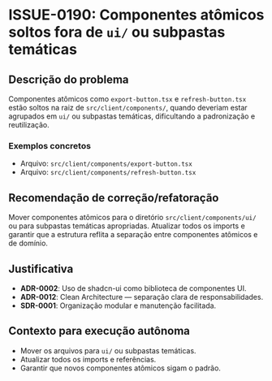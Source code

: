 # ISSUE-0190: Componentes atômicos soltos fora de `ui/` ou subpastas temáticas

## Descrição do problema
Componentes atômicos como `export-button.tsx` e `refresh-button.tsx` estão soltos na raiz de `src/client/components/`, quando deveriam estar agrupados em `ui/` ou subpastas temáticas, dificultando a padronização e reutilização.

### Exemplos concretos
- Arquivo: `src/client/components/export-button.tsx`
- Arquivo: `src/client/components/refresh-button.tsx`

## Recomendação de correção/refatoração
Mover componentes atômicos para o diretório `src/client/components/ui/` ou para subpastas temáticas apropriadas. Atualizar todos os imports e garantir que a estrutura reflita a separação entre componentes atômicos e de domínio.

## Justificativa
- **ADR-0002**: Uso de shadcn-ui como biblioteca de componentes UI.
- **ADR-0012**: Clean Architecture — separação clara de responsabilidades.
- **SDR-0001**: Organização modular e manutenção facilitada.

## Contexto para execução autônoma
- Mover os arquivos para `ui/` ou subpastas temáticas.
- Atualizar todos os imports e referências.
- Garantir que novos componentes atômicos sigam o padrão.